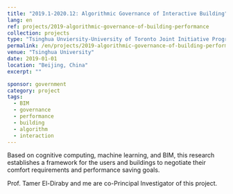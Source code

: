```yaml
---
title: "2019.1-2020.12: Algorithmic Governance of Interactive Building"
lang: en
ref: projects/2019-algorithmic-governance-of-building-performance
collection: projects
type: "Tsinghua Unviersity-University of Toronto Joint Initiative Program"
permalink: /en/projects/2019-algorithmic-governance-of-building-performance
venue: "Tsinghua University"
date: 2019-01-01
location: "Beijing, China"
excerpt: ""

sponsor: government
category: project
tags: 
  - BIM
  - governance
  - performance
  - building
  - algorithm
  - interaction
---
```


Based on cognitive computing, machine learning, and BIM, this research establishes a framework for the users and buildings to negotiate their comfort requirements and performance saving goals.

 Prof. Tamer El-Diraby and me are co-Principal Investigator of this project.